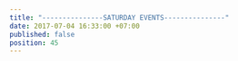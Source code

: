 ```yaml
---
title: "---------------SATURDAY EVENTS---------------"
date: 2017-07-04 16:33:00 +07:00
published: false
position: 45
---
```



